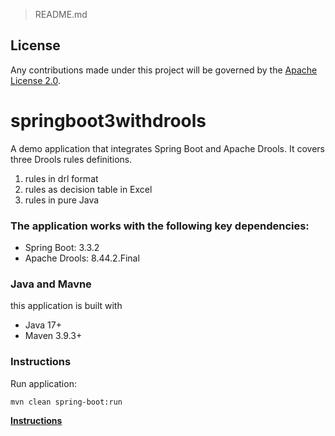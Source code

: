 > README.md

## License

Any contributions made under this project will be governed by the
[Apache License 2.0](https://opensource.aexp.com/LICENSE.txt).

# springboot3withdrools

A demo application that integrates Spring Boot and Apache Drools.
It covers three Drools rules definitions.

1. rules in drl format
1. rules as decision table in Excel
1. rules in pure Java

### The application works with the following key dependencies:
* Spring Boot: 3.3.2
* Apache Drools: 8.44.2.Final

### Java and Mavne
this application is built with
* Java 17+
* Maven 3.9.3+

### Instructions

Run application:

```
mvn clean spring-boot:run
```

[**Instructions**](https://medium.com/@yangli136/apache-drools-with-spring-boot-3-84a0b2735ed0)
